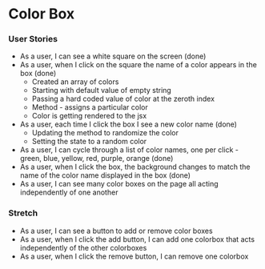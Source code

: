 # Color Box

### User Stories
- As a user, I can see a white square on the screen (done)
- As a user, when I click on the square the name of a color appears in the box (done)
  - Created an array of colors
  - Starting with default value of empty string
  - Passing a hard coded value of color at the zeroth index
  - Method - assigns a particular color
  - Color is getting rendered to the jsx
- As a user, each time I click the box I see a new color name (done)
  - Updating the method to randomize the color
  - Setting the state to a random color
- As a user, I can cycle through a list of color names, one per click - green, blue, yellow, red, purple, orange (done)
- As a user, when I click the box, the background changes to match the name of the color name displayed in the box (done)
- As a user, I can see many color boxes on the page all acting independently of one another

### Stretch
- As a user, I can see a button to add or remove color boxes
- As a user, when I click the add button, I can add one colorbox that acts independently of the other colorboxes
- As a user, when I click the remove button, I can remove one colorbox
